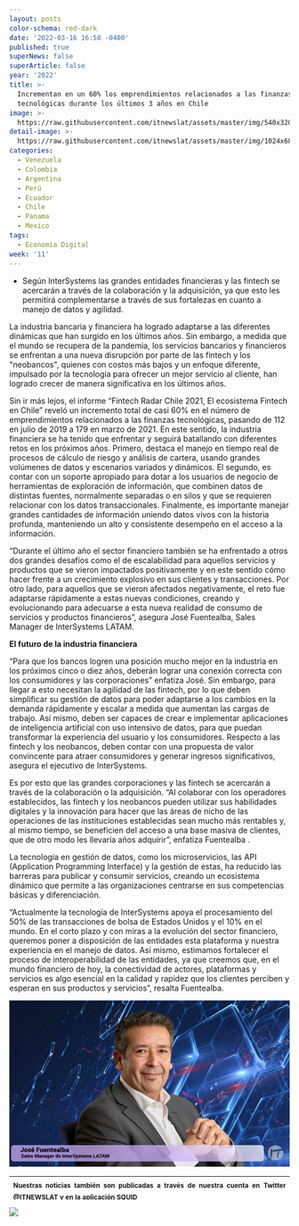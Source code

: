 ```yaml
---
layout: posts
color-schema: red-dark
date: '2022-03-16 16:58 -0400'
published: true
superNews: false
superArticle: false
year: '2022'
title: >-
  Incrementan en un 60% los emprendimientos relacionados a las finanzas
  tecnológicas durante los últimos 3 años en Chile
image: >-
  https://raw.githubusercontent.com/itnewslat/assets/master/img/540x320/Jose-Fuentealba-p.jpg
detail-image: >-
  https://raw.githubusercontent.com/itnewslat/assets/master/img/1024x680/Jose-Fuentealba-g.jpg
categories:
  - Venezuela
  - Colombia
  - Argentina
  - Perú
  - Ecuador
  - Chile
  - Panama
  - Mexico
tags:
  - Economía Digital
week: '11'
---
```

- Según InterSystems las grandes entidades financieras y las fintech se acercarán a través de la colaboración y la adquisición, ya que esto les permitirá complementarse a través de sus fortalezas en cuanto a manejo de datos y agilidad.

La industria bancaria y financiera ha logrado adaptarse a las diferentes dinámicas que han surgido en los últimos años. Sin embargo, a medida que el mundo se recupera de la pandemia, los servicios bancarios y financieros se enfrentan a una nueva disrupción por parte de las fintech y los "neobancos", quienes con costos más bajos y un enfoque diferente, impulsado por la tecnología para ofrecer un mejor servicio al cliente, han logrado crecer de manera significativa en los últimos años.

Sin ir más lejos, el informe “Fintech Radar Chile 2021, El ecosistema Fintech en Chile” reveló un incremento total de casi 60% en el número de emprendimientos relacionados a las finanzas tecnológicas, pasando de 112 en julio de 2019 a 179 en marzo de 2021. En este sentido, la industria financiera se ha tenido que enfrentar y seguirá batallando con diferentes retos en los próximos años. Primero, destaca el manejo en tiempo real de procesos de cálculo de riesgo y análisis de cartera, usando grandes volúmenes de datos y escenarios variados y dinámicos. El segundo, es contar con un soporte apropiado para dotar a los usuarios de negocio de herramientas de exploración de información, que combinen datos de distintas fuentes, normalmente separadas o en silos y que se requieren relacionar con los datos transaccionales. Finalmente, es importante manejar grandes cantidades de información uniendo datos vivos con la historia profunda, manteniendo un alto y consistente desempeño en el acceso a la información. 

“Durante el último año el sector financiero también se ha enfrentado a otros dos grandes desafíos como el de escalabilidad para aquellos servicios y productos que se vieron impactados positivamente y en este sentido cómo hacer frente a un crecimiento explosivo en sus clientes y transacciones. Por otro lado, para aquellos que se vieron afectados negativamente, el reto fue adaptarse rápidamente a estas nuevas condiciones, creando y evolucionando para adecuarse a esta nueva realidad de consumo de servicios y productos financieros”, asegura José Fuentealba, Sales Manager de InterSystems LATAM. 

**El futuro de la industria financiera**

“Para que los bancos logren una posición mucho mejor en la industria en los próximos cinco o diez años, deberán lograr una conexión correcta con los consumidores y las corporaciones” enfatiza José. Sin embargo, para llegar a esto necesitan la agilidad de las fintech, por lo que deben simplificar su gestión de datos para poder adaptarse a los cambios en la demanda rápidamente y escalar a medida que aumentan las cargas de trabajo. 
Así mismo, deben ser capaces de crear e implementar aplicaciones de inteligencia artificial con uso intensivo de datos, para que puedan transformar la experiencia del usuario y los consumidores. Respecto a las fintech y los neobancos, deben contar con una propuesta de valor convincente para atraer consumidores y generar ingresos significativos, asegura el ejecutivo de InterSystems.

Es por esto que las grandes corporaciones y las fintech se acercarán a través de la colaboración o la adquisición. “Al colaborar con los operadores establecidos, las fintech y los neobancos pueden utilizar sus habilidades digitales y la innovación para hacer que las áreas de nicho de las operaciones de las instituciones establecidas sean mucho más rentables y, al mismo tiempo, se beneficien del acceso a una base masiva de clientes, que de otro modo les llevaría años adquirir”, enfatiza Fuentealba .

La tecnología en gestión de datos, como los microservicios, las API (Application Programming Interface) y la gestión de estas, ha reducido las barreras para publicar y consumir servicios, creando un ecosistema dinámico que permite a las organizaciones centrarse en sus competencias básicas y diferenciación.

“Actualmente la tecnología de InterSystems apoya el procesamiento del 50% de las transacciones de bolsa de Estados Unidos y el 10% en el mundo. En el corto plazo y con miras a la evolución del sector financiero, queremos poner a disposición de las entidades esta plataforma y nuestra experiencia en el manejo de datos. Así mismo, estimamos fortalecer el proceso de interoperabilidad de las entidades, ya que creemos que, en el mundo financiero de hoy, la conectividad de actores, plataformas y servicios es algo esencial en la calidad y rapidez que los clientes perciben y esperan en sus productos y servicios”, resalta Fuentealba.

![](https://raw.githubusercontent.com/itnewslat/assets/master/img/540x320/Jose-Fuentealba-p.jpg)

<table style="height: 42px;" width="569">
<tbody>
<tr>
<td style="text-align: justify;"><sub><strong>Nuestras noticias también son publicadas a través de nuestra cuenta en Twitter <a href="https://twitter.com/itnewslat?lang=es">@ITNEWSLAT</a> y en la aplicación <a href="https://squidapp.co/en/">SQUID</a></strong></sub></td>
</tr>
</tbody>
</table>

<img src="https://tracker.metricool.com/c3po.jpg?hash=56f88a41e39ab42c063cc51676587a04"/>
